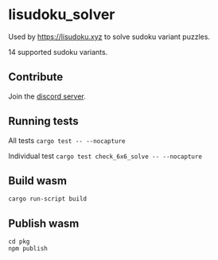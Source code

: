 # lisudoku_solver

Used by https://lisudoku.xyz to solve sudoku variant puzzles.

14 supported sudoku variants.

## Contribute

Join the [discord server](https://discord.gg/SGV8TQVSeT).

## Running tests

All tests `cargo test -- --nocapture`

Individual test `cargo test check_6x6_solve -- --nocapture`

## Build wasm

`cargo run-script build`

## Publish wasm

```
cd pkg
npm publish
```
